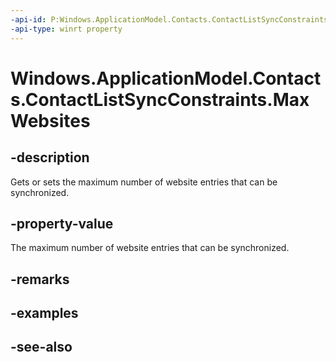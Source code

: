 ```yaml
---
-api-id: P:Windows.ApplicationModel.Contacts.ContactListSyncConstraints.MaxWebsites
-api-type: winrt property
---
```


<!-- Property syntax
public Windows.Foundation.IReference<int> MaxWebsites { get;  set; }
-->

# Windows.ApplicationModel.Contacts.ContactListSyncConstraints.MaxWebsites

## -description
Gets or sets the maximum number of website entries that can be synchronized.

## -property-value
The maximum number of website entries that can be synchronized.

## -remarks

## -examples

## -see-also
